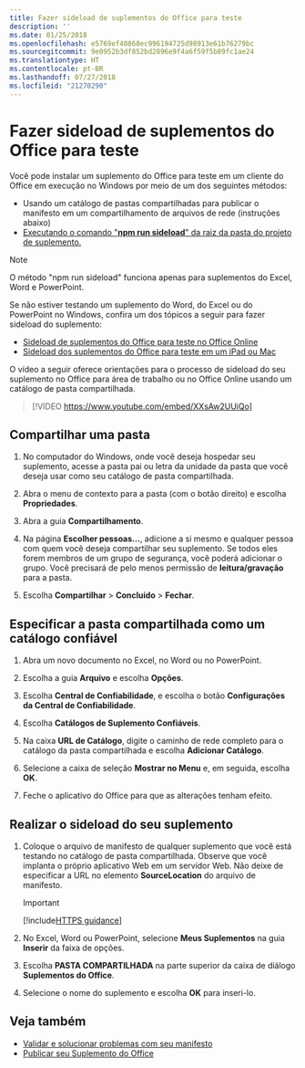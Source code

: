 ```yaml
---
title: Fazer sideload de suplementos do Office para teste
description: ''
ms.date: 01/25/2018
ms.openlocfilehash: e5769ef40868ec996194725d98913e61b76279bc
ms.sourcegitcommit: 9e0952b3df852bd2896e9f4a6f59f5b89fc1ae24
ms.translationtype: HT
ms.contentlocale: pt-BR
ms.lasthandoff: 07/27/2018
ms.locfileid: "21270290"
---
```

# <a name="sideload-office-add-ins-for-testing"></a>Fazer sideload de suplementos do Office para teste

Você pode instalar um suplemento do Office para teste em um cliente do Office em execução no Windows por meio de um dos seguintes métodos:

- Usando um catálogo de pastas compartilhadas para publicar o manifesto em um compartilhamento de arquivos de rede (instruções abaixo)
- [Executando o comando "**npm run sideload**" da raiz da pasta do projeto de suplemento.](sideload-office-addin-using-sideload-command.md) 
>[!NOTE]
>O método "npm run sideload" funciona apenas para suplementos do Excel, Word e PowerPoint.

Se não estiver testando um suplemento do Word, do Excel ou do PowerPoint no Windows, confira um dos tópicos a seguir para fazer sideload do suplemento:

- [Sideload de suplementos do Office para teste no Office Online](sideload-office-add-ins-for-testing.md)
- [Sideload dos suplementos do Office para teste em um iPad ou Mac](sideload-an-office-add-in-on-ipad-and-mac.md)

O vídeo a seguir oferece orientações para o processo de sideload do seu suplemento no Office para área de trabalho ou no Office Online usando um catálogo de pasta compartilhada.  


> [!VIDEO https://www.youtube.com/embed/XXsAw2UUiQo]


## <a name="share-a-folder"></a>Compartilhar uma pasta

1. No computador do Windows, onde você deseja hospedar seu suplemento, acesse a pasta pai ou letra da unidade da pasta que você deseja usar como seu catálogo de pasta compartilhada.

2. Abra o menu de contexto para a pasta (com o botão direito) e escolha **Propriedades**.

3. Abra a guia **Compartilhamento**.

4. Na página **Escolher pessoas...**, adicione a si mesmo e qualquer pessoa com quem você deseja compartilhar seu suplemento. Se todos eles forem membros de um grupo de segurança, você poderá adicionar o grupo. Você precisará de pelo menos permissão de **leitura/gravação** para a pasta. 

5. Escolha **Compartilhar** > **Concluído** > **Fechar**.


## <a name="specify-the-shared-folder-as-a-trusted-catalog"></a>Especificar a pasta compartilhada como um catálogo confiável
      
1. Abra um novo documento no Excel, no Word ou no PowerPoint.
    
2. Escolha a guia **Arquivo** e escolha **Opções**.
    
3. Escolha **Central de Confiabilidade**, e escolha o botão **Configurações da Central de Confiabilidade**.
    
4. Escolha **Catálogos de Suplemento Confiáveis**.
    
5. Na caixa  **URL de Catálogo**, digite o caminho de rede completo para o catálogo da pasta compartilhada e escolha **Adicionar Catálogo**.
    
6. Selecione a caixa de seleção **Mostrar no Menu** e, em seguida, escolha **OK**.

7. Feche o aplicativo do Office para que as alterações tenham efeito.
    

## <a name="sideload-your-add-in"></a>Realizar o sideload do seu suplemento

1. Coloque o arquivo de manifesto de qualquer suplemento que você está testando no catálogo de pasta compartilhada. Observe que você implanta o próprio aplicativo Web em um servidor Web. Não deixe de especificar a URL no elemento **SourceLocation** do arquivo de manifesto.

    > [!IMPORTANT]
    > [!include[HTTPS guidance](../includes/https-guidance.md)]

2. No Excel, Word ou PowerPoint, selecione **Meus Suplementos** na guia **Inserir** da faixa de opções.

3. Escolha **PASTA COMPARTILHADA** na parte superior da caixa de diálogo **Suplementos do Office**.

4. Selecione o nome do suplemento e escolha **OK** para inseri-lo.


## <a name="see-also"></a>Veja também

- [Validar e solucionar problemas com seu manifesto](troubleshoot-manifest.md)
- [Publicar seu Suplemento do Office](../publish/publish.md)
    
